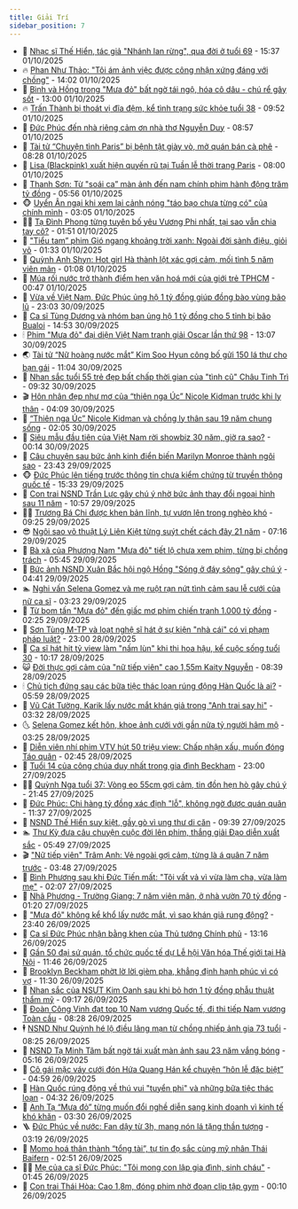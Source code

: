 ```yaml
---
title: Giải Trí
sidebar_position: 7
---
```


<!-- dantri-giai-tri:START -->
- 🤩 [Nhạc sĩ Thế Hiển, tác giả &quot;Nhánh lan rừng&quot;, qua đời ở tuổi 69](https://dantri.com.vn/giai-tri/nhac-si-the-hien-tac-gia-nhanh-lan-rung-qua-doi-o-tuoi-69-20251001223408608.htm) - 15:37 01/10/2025
- 🔥 [Phan Như Thảo: &quot;Tôi ám ảnh việc được công nhận xứng đáng với chồng&quot;](https://dantri.com.vn/giai-tri/phan-nhu-thao-toi-am-anh-viec-duoc-cong-nhan-xung-dang-voi-chong-20250930231908108.htm) - 14:02 01/10/2025
- 🚀 [Bình và Hồng trong &quot;Mưa đỏ&quot; bất ngờ tái ngộ, hóa cô dâu - chú rể gây sốt](https://dantri.com.vn/giai-tri/binh-va-hong-trong-mua-do-bat-ngo-tai-ngo-hoa-co-dau-chu-re-gay-sot-20251001201635678.htm) - 13:00 01/10/2025
- 🔥 [Trấn Thành bị thoát vị đĩa đệm, kể tình trạng sức khỏe tuổi 38](https://dantri.com.vn/giai-tri/tran-thanh-bi-thoat-vi-dia-dem-ke-tinh-trang-suc-khoe-tuoi-38-20251001161405246.htm) - 09:52 01/10/2025
- 🌈 [Đức Phúc đến nhà riêng cảm ơn nhà thơ Nguyễn Duy](https://dantri.com.vn/giai-tri/duc-phuc-den-nha-rieng-cam-on-nha-tho-nguyen-duy-20251001150246748.htm) - 08:57 01/10/2025
- 📝 [Tài tử “Chuyện tình Paris” bị bệnh tật giày vò, mở quán bán cà phê](https://dantri.com.vn/giai-tri/tai-tu-chuyen-tinh-paris-bi-benh-tat-giay-vo-mo-quan-ban-ca-phe-20251001123450735.htm) - 08:28 01/10/2025
- 💪 [Lisa &lpar;Blackpink&rpar; xuất hiện quyến rũ tại Tuần lễ thời trang Paris](https://dantri.com.vn/giai-tri/lisa-blackpink-xuat-hien-quyen-ru-tai-tuan-le-thoi-trang-paris-20251001100531188.htm) - 08:00 01/10/2025
- 🤡 [Thanh Sơn: Từ &quot;soái ca” màn ảnh đến nam chính phim hành động trăm tỷ đồng](https://dantri.com.vn/giai-tri/thanh-son-tu-soai-ca-man-anh-den-nam-chinh-phim-hanh-dong-tram-ty-dong-20251001080100300.htm) - 05:56 01/10/2025
- 🐵 [Uyển Ân ngại khi xem lại cảnh nóng &quot;táo bạo chưa từng có&quot; của chính mình](https://dantri.com.vn/giai-tri/uyen-an-ngai-khi-xem-lai-canh-nong-tao-bao-chua-tung-co-cua-chinh-minh-20251001073034353.htm) - 03:05 01/10/2025
- 🧑‍🏫 [Tạ Đình Phong từng tuyên bố yêu Vương Phi nhất, tại sao vẫn chia tay cô?](https://dantri.com.vn/giai-tri/ta-dinh-phong-tung-tuyen-bo-yeu-vuong-phi-nhat-tai-sao-van-chia-tay-co-20250930185101258.htm) - 01:51 01/10/2025
- 💂 [&quot;Tiểu tam” phim Gió ngang khoảng trời xanh: Ngoài đời sành điệu, giỏi võ](https://dantri.com.vn/giai-tri/tieu-tam-phim-gio-ngang-khoang-troi-xanh-ngoai-doi-sanh-dieu-gioi-vo-20250928161535316.htm) - 01:33 01/10/2025
- 🤠 [Quỳnh Anh Shyn: Hot girl Hà thành lột xác gợi cảm, mối tình 5 năm viên mãn](https://dantri.com.vn/giai-tri/quynh-anh-shyn-hot-girl-ha-thanh-lot-xac-goi-cam-moi-tinh-5-nam-vien-man-20251001062612495.htm) - 01:08 01/10/2025
- 🫶 [Múa rối nước trở thành điểm hẹn văn hoá mới của giới trẻ TPHCM](https://dantri.com.vn/giai-tri/mua-roi-nuoc-tro-thanh-diem-hen-van-hoa-moi-cua-gioi-tre-tphcm-20250930164203771.htm) - 00:47 01/10/2025
- 🦏 [Vừa về Việt Nam, Đức Phúc ủng hộ 1 tỷ đồng giúp đồng bào vùng bão lũ](https://dantri.com.vn/giai-tri/vua-ve-viet-nam-duc-phuc-ung-ho-1-ty-dong-giup-dong-bao-vung-bao-lu-20250930220929876.htm) - 23:03 30/09/2025
- 🧰 [Ca sĩ Tùng Dương và nhóm bạn ủng hộ 1 tỷ đồng cho 5 tỉnh bị bão Bualoi](https://dantri.com.vn/giai-tri/ca-si-tung-duong-va-nhom-ban-ung-ho-1-ty-dong-cho-5-tinh-bi-bao-bualoi-20250930210724095.htm) - 14:53 30/09/2025
- 🕯 [Phim &quot;Mưa đỏ&quot; đại diện Việt Nam tranh giải Oscar lần thứ 98](https://dantri.com.vn/giai-tri/phim-mua-do-dai-dien-viet-nam-tranh-giai-oscar-lan-thu-98-20250930194355446.htm) - 13:07 30/09/2025
- 🌏 [Tài tử “Nữ hoàng nước mắt” Kim Soo Hyun công bố gửi 150 lá thư cho bạn gái](https://dantri.com.vn/giai-tri/tai-tu-nu-hoang-nuoc-mat-kim-soo-hyun-cong-bo-gui-150-la-thu-cho-ban-gai-20250930160520441.htm) - 11:04 30/09/2025
- 🌈 [Nhan sắc tuổi 55 trẻ đẹp bất chấp thời gian của &quot;tình cũ&quot; Châu Tinh Trì](https://dantri.com.vn/giai-tri/nhan-sac-tuoi-55-tre-dep-bat-chap-thoi-gian-cua-tinh-cu-chau-tinh-tri-20250929101701022.htm) - 09:32 30/09/2025
- 🎬 [Hôn nhân đẹp như mơ của “thiên nga Úc” Nicole Kidman trước khi ly thân](https://dantri.com.vn/giai-tri/hon-nhan-dep-nhu-mo-cua-thien-nga-uc-nicole-kidman-truoc-khi-ly-than-20250930105056844.htm) - 04:09 30/09/2025
- 👀 [“Thiên nga Úc” Nicole Kidman và chồng ly thân sau 19 năm chung sống](https://dantri.com.vn/giai-tri/thien-nga-uc-nicole-kidman-va-chong-ly-than-sau-19-nam-chung-song-20250930085554805.htm) - 02:05 30/09/2025
- 🧰 [Siêu mẫu đầu tiên của Việt Nam rời showbiz 30 năm, giờ ra sao?](https://dantri.com.vn/giai-tri/sieu-mau-dau-tien-cua-viet-nam-roi-showbiz-30-nam-gio-ra-sao-20250929093217434.htm) - 00:14 30/09/2025
- 🧰 [Câu chuyện sau bức ảnh kinh điển biến Marilyn Monroe thành ngôi sao](https://dantri.com.vn/giai-tri/cau-chuyen-sau-buc-anh-kinh-dien-bien-marilyn-monroe-thanh-ngoi-sao-20250927131434011.htm) - 23:43 29/09/2025
- 🐵 [Đức Phúc lên tiếng trước thông tin chưa kiểm chứng từ truyền thông quốc tế](https://dantri.com.vn/giai-tri/duc-phuc-len-tieng-truoc-thong-tin-chua-kiem-chung-tu-truyen-thong-quoc-te-20250929213239847.htm) - 15:33 29/09/2025
- 🐘 [Con trai NSND Trần Lực gây chú ý nhờ bức ảnh thay đổi ngoại hình sau 11 năm](https://dantri.com.vn/giai-tri/con-trai-nsnd-tran-luc-gay-chu-y-nho-buc-anh-thay-doi-ngoai-hinh-sau-11-nam-20250929164949114.htm) - 10:57 29/09/2025
- 🧑‍💻 [Trương Bá Chi được khen bản lĩnh, tự vươn lên trong nghèo khó](https://dantri.com.vn/giai-tri/truong-ba-chi-duoc-khen-ban-linh-tu-vuon-len-trong-ngheo-kho-20250929135738999.htm) - 09:25 29/09/2025
- 😎 [Ngôi sao võ thuật Lý Liên Kiệt từng suýt chết cách đây 21 năm](https://dantri.com.vn/giai-tri/ngoi-sao-vo-thuat-ly-lien-kiet-tung-suyt-chet-cach-day-21-nam-20250929104115780.htm) - 07:16 29/09/2025
- 🧰 [Bà xã của Phương Nam &quot;Mưa đỏ&quot; tiết lộ chưa xem phim, từng bị chồng trách](https://dantri.com.vn/giai-tri/ba-xa-cua-phuong-nam-mua-do-tiet-lo-chua-xem-phim-tung-bi-chong-trach-20250929104834846.htm) - 05:45 29/09/2025
- 🧰 [Bức ảnh NSND Xuân Bắc hội ngộ Hồng &quot;Sóng ở đáy sông&quot; gây chú ý](https://dantri.com.vn/giai-tri/buc-anh-nsnd-xuan-bac-hoi-ngo-hong-song-o-day-song-gay-chu-y-20250929011429549.htm) - 04:41 29/09/2025
- 🏊 [Nghi vấn Selena Gomez và mẹ ruột rạn nứt tình cảm sau lễ cưới của nữ ca sĩ](https://dantri.com.vn/giai-tri/nghi-van-selena-gomez-va-me-ruot-ran-nut-tinh-cam-sau-le-cuoi-cua-nu-ca-si-20250929094952134.htm) - 03:23 29/09/2025
- 🌋 [Từ bom tấn &quot;Mưa đỏ&quot; đến giấc mơ phim chiến tranh 1.000 tỷ đồng](https://dantri.com.vn/giai-tri/tu-bom-tan-mua-do-den-giac-mo-phim-chien-tranh-1000-ty-dong-20250929080806505.htm) - 02:25 29/09/2025
- 🔭 [Sơn Tùng M-TP và loạt nghệ sĩ hát ở sự kiện &quot;nhà cái&quot; có vi phạm pháp luật?](https://dantri.com.vn/giai-tri/son-tung-m-tp-va-loat-nghe-si-hat-o-su-kien-nha-cai-co-vi-pham-phap-luat-20250928081504463.htm) - 23:00 28/09/2025
- 📝 [Ca sĩ hát hit tỷ view làm &quot;nấm lùn&quot; khi thi hoa hậu, kể cuộc sống tuổi 30](https://dantri.com.vn/giai-tri/ca-si-hat-hit-ty-view-lam-nam-lun-khi-thi-hoa-hau-ke-cuoc-song-tuoi-30-20250928131507716.htm) - 10:17 28/09/2025
- 😺 [Đời thực gợi cảm của &quot;nữ tiếp viên&quot; cao 1,55m Kaity Nguyễn](https://dantri.com.vn/giai-tri/doi-thuc-goi-cam-cua-nu-tiep-vien-cao-155m-kaity-nguyen-20250928143547077.htm) - 08:39 28/09/2025
- 🕯 [Chủ tịch đứng sau các bữa tiệc thác loạn rúng động Hàn Quốc là ai?](https://dantri.com.vn/giai-tri/chu-tich-dung-sau-cac-bua-tiec-thac-loan-rung-dong-han-quoc-la-ai-20250928121136264.htm) - 05:59 28/09/2025
- 🦄 [Vũ Cát Tường, Karik lấy nước mắt khán giả trong &quot;Anh trai say hi&quot;](https://dantri.com.vn/giai-tri/vu-cat-tuong-karik-lay-nuoc-mat-khan-gia-trong-anh-trai-say-hi-20250928092918156.htm) - 03:32 28/09/2025
- 🌜 [Selena Gomez kết hôn, khoe ảnh cưới với gần nửa tỷ người hâm mộ](https://dantri.com.vn/giai-tri/selena-gomez-ket-hon-khoe-anh-cuoi-voi-gan-nua-ty-nguoi-ham-mo-20250928092157144.htm) - 03:25 28/09/2025
- 👹 [Diễn viên nhí phim VTV hút 50 triệu view: Chấp nhận xấu, muốn đóng Táo quân](https://dantri.com.vn/giai-tri/dien-vien-nhi-phim-vtv-hut-50-trieu-view-chap-nhan-xau-muon-dong-tao-quan-20250928012957863.htm) - 02:45 28/09/2025
- 🚀 [Tuổi 14 của công chúa duy nhất trong gia đình Beckham](https://dantri.com.vn/giai-tri/tuoi-14-cua-cong-chua-duy-nhat-trong-gia-dinh-beckham-20250927145741064.htm) - 23:00 27/09/2025
- 🧑‍💻 [Quỳnh Nga tuổi 37: Vòng eo 55cm gợi cảm, tin đồn hẹn hò gây chú ý](https://dantri.com.vn/giai-tri/quynh-nga-tuoi-37-vong-eo-55cm-goi-cam-tin-don-hen-ho-gay-chu-y-20250927213853747.htm) - 21:45 27/09/2025
- 🦩 [Đức Phúc: Chi hàng tỷ đồng xác định &quot;lỗ&quot;, không ngờ được quán quân](https://dantri.com.vn/giai-tri/duc-phuc-chi-hang-ty-dong-xac-dinh-lo-khong-ngo-duoc-quan-quan-20250927180716798.htm) - 11:37 27/09/2025
- 💫 [NSND Thế Hiển suy kiệt, gầy gò vì ung thư di căn](https://dantri.com.vn/giai-tri/nsnd-the-hien-suy-kiet-gay-go-vi-ung-thu-di-can-20250927145735907.htm) - 09:39 27/09/2025
- 🏊 [Thư Kỳ đưa câu chuyện cuộc đời lên phim, thắng giải Đạo diễn xuất sắc](https://dantri.com.vn/giai-tri/thu-ky-dua-cau-chuyen-cuoc-doi-len-phim-thang-giai-dao-dien-xuat-sac-20250927113625995.htm) - 05:49 27/09/2025
- 🎬 [&quot;Nữ tiếp viên&quot; Trâm Anh: Vẻ ngoài gợi cảm, từng là á quân 7 năm trước](https://dantri.com.vn/giai-tri/nu-tiep-vien-tram-anh-ve-ngoai-goi-cam-tung-la-a-quan-7-nam-truoc-20250927012246518.htm) - 03:48 27/09/2025
- 💃 [Bình Phương sau khi Đức Tiến mất: &quot;Tôi vất vả vì vừa làm cha, vừa làm mẹ&quot;](https://dantri.com.vn/giai-tri/binh-phuong-sau-khi-duc-tien-mat-toi-vat-va-vi-vua-lam-cha-vua-lam-me-20250927014041991.htm) - 02:07 27/09/2025
- 🌊 [Nhã Phương - Trường Giang: 7 năm viên mãn, ở nhà vườn 70 tỷ đồng](https://dantri.com.vn/giai-tri/nha-phuong-truong-giang-7-nam-vien-man-o-nha-vuon-70-ty-dong-20250926211318684.htm) - 01:20 27/09/2025
- 🧰 [&quot;Mưa đỏ&quot; không kể khổ lấy nước mắt, vì sao khán giả rung động?](https://dantri.com.vn/giai-tri/mua-do-khong-ke-kho-lay-nuoc-mat-vi-sao-khan-gia-rung-dong-20250919135758697.htm) - 23:40 26/09/2025
- 🦣 [Ca sĩ Đức Phúc nhận bằng khen của Thủ tướng Chính phủ](https://dantri.com.vn/giai-tri/ca-si-duc-phuc-nhan-bang-khen-cua-thu-tuong-chinh-phu-20250926200351387.htm) - 13:16 26/09/2025
- 🥷 [Gần 50 đại sứ quán, tổ chức quốc tế dự Lễ hội Văn hóa Thế giới tại Hà Nội](https://dantri.com.vn/giai-tri/gan-50-dai-su-quan-to-chuc-quoc-te-du-le-hoi-van-hoa-the-gioi-tai-ha-noi-20250926172534677.htm) - 11:46 26/09/2025
- 🦏 [Brooklyn Beckham phờt lờ lời gièm pha, khẳng định hạnh phúc vì có vợ](https://dantri.com.vn/giai-tri/brooklyn-beckham-phot-lo-loi-giem-pha-khang-dinh-hanh-phuc-vi-co-vo-20250926102354254.htm) - 11:30 26/09/2025
- 🫶 [Nhan sắc của NSƯT Kim Oanh sau khi bỏ hơn 1 tỷ đồng phẫu thuật thẩm mỹ](https://dantri.com.vn/giai-tri/nhan-sac-cua-nsut-kim-oanh-sau-khi-bo-hon-1-ty-dong-phau-thuat-tham-my-20250926013820652.htm) - 09:17 26/09/2025
- 💼 [Đoàn Công Vinh đạt top 10 Nam vương Quốc tế, đi thi tiếp Nam vương Toàn cầu](https://dantri.com.vn/giai-tri/doan-cong-vinh-dat-top-10-nam-vuong-quoc-te-di-thi-tiep-nam-vuong-toan-cau-20250926150746761.htm) - 08:28 26/09/2025
- 🕴 [NSND Như Quỳnh hé lộ điều lãng mạn từ chồng nhiếp ảnh gia 73 tuổi](https://dantri.com.vn/giai-tri/nsnd-nhu-quynh-he-lo-dieu-lang-man-tu-chong-nhiep-anh-gia-73-tuoi-20250926120655163.htm) - 08:25 26/09/2025
- 🐲 [NSND Tạ Minh Tâm bất ngờ tái xuất màn ảnh sau 23 năm vắng bóng](https://dantri.com.vn/giai-tri/nsnd-ta-minh-tam-bat-ngo-tai-xuat-man-anh-sau-23-nam-vang-bong-20250924211910589.htm) - 05:16 26/09/2025
- 🐘 [Cô gái mặc váy cưới đón Hứa Quang Hán kể chuyện “hôn lễ đặc biệt”](https://dantri.com.vn/giai-tri/co-gai-mac-vay-cuoi-don-hua-quang-han-ke-chuyen-hon-le-dac-biet-20250925233907797.htm) - 04:59 26/09/2025
- 🤭 [Hàn Quốc rúng động về thú vui &quot;tuyển phi&quot; và những bữa tiệc thác loạn](https://dantri.com.vn/giai-tri/han-quoc-rung-dong-ve-thu-vui-tuyen-phi-va-nhung-bua-tiec-thac-loan-20250926110921072.htm) - 04:32 26/09/2025
- 💯 [Anh Tạ “Mưa đỏ” từng muốn đổi nghề diễn sang kinh doanh vì kinh tế khó khăn](https://dantri.com.vn/giai-tri/anh-ta-mua-do-tung-muon-doi-nghe-dien-sang-kinh-doanh-vi-kinh-te-kho-khan-20250925235757538.htm) - 03:30 26/09/2025
- 🪜 [Đức Phúc về nước: Fan dậy từ 3h, mang nón lá tặng thần tượng](https://dantri.com.vn/giai-tri/duc-phuc-ve-nuoc-fan-day-tu-3h-mang-non-la-tang-than-tuong-20250926095125927.htm) - 03:19 26/09/2025
- 👹 [Momo hoá thân thành “tổng tài”, tự tin đọ sắc cùng mỹ nhân Thái Baifern](https://dantri.com.vn/giai-tri/momo-hoa-than-thanh-tong-tai-tu-tin-do-sac-cung-my-nhan-thai-baifern-20250926015848721.htm) - 02:51 26/09/2025
- 🧑‍🏫 [Mẹ của ca sĩ Đức Phúc: &quot;Tôi mong con lập gia đình, sinh cháu&quot;](https://dantri.com.vn/giai-tri/me-cua-ca-si-duc-phuc-toi-mong-con-lap-gia-dinh-sinh-chau-20250926083104062.htm) - 01:45 26/09/2025
- 🐘 [Con trai Thái Hòa: Cao 1,8m, đóng phim nhờ đoạn clip tập gym](https://dantri.com.vn/giai-tri/con-trai-thai-hoa-cao-18m-dong-phim-nho-doan-clip-tap-gym-20250926065716493.htm) - 00:10 26/09/2025<!-- dantri-giai-tri:END -->

